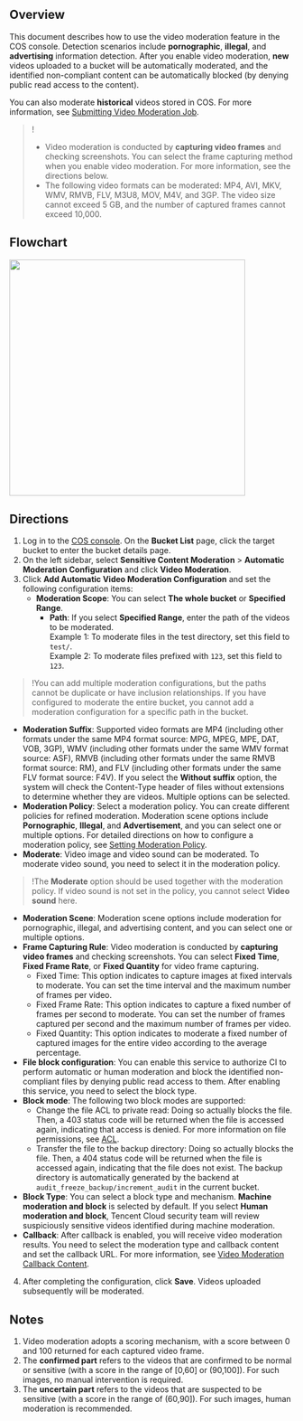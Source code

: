## Overview

This document describes how to use the video moderation feature in the COS console. Detection scenarios include **pornographic**, **illegal**, and **advertising** information detection. After you enable video moderation, **new** videos uploaded to a bucket will be automatically moderated, and the identified non-compliant content can be automatically blocked (by denying public read access to the content).

You can also moderate **historical** videos stored in COS. For more information, see [Submitting Video Moderation Job](https://intl.cloud.tencent.com/document/product/436/48249).

>!
> - Video moderation is conducted by **capturing video frames** and checking screenshots. You can select the frame capturing method when you enable video moderation. For more information, see the directions below.
>- The following video formats can be moderated: MP4, AVI, MKV, WMV, RMVB, FLV, M3U8, MOV, M4V, and 3GP. The video size cannot exceed 5 GB, and the number of captured frames cannot exceed 10,000.
> 

## Flowchart
<img style="width:418px; max-width: inherit;" src="https://staticintl.cloudcachetci.com/yehe/backend-news/3YaP402_PRELIM__%E6%95%B0%E6%8D%AE%E4%B8%87%E8%B1%A1_%E4%BA%A7%E5%93%81%E7%9B%AE%E5%BD%95_%E4%B8%AD%E8%AF%91%E8%8B%B1_EN-US-1.png" />

## Directions

1. Log in to the [COS console](https://console.cloud.tencent.com/cos). On the **Bucket List** page, click the target bucket to enter the bucket details page.
2. On the left sidebar, select **Sensitive Content Moderation** > **Automatic Moderation Configuration** and click **Video Moderation**.
3. Click **Add Automatic Video Moderation Configuration** and set the following configuration items:
   - **Moderation Scope**: You can select **The whole bucket** or **Specified Range**.
     - **Path**: If you select **Specified Range**, enter the path of the videos to be moderated. <br>Example 1: To moderate files in the test directory, set this field to `test/`.<br>Example 2: To moderate files prefixed with `123`, set this field to `123`.
>!You can add multiple moderation configurations, but the paths cannot be duplicate or have inclusion relationships. If you have configured to moderate the entire bucket, you cannot add a moderation configuration for a specific path in the bucket.
>
   - **Moderation Suffix**: Supported video formats are MP4 (including other formats under the same MP4 format source: MPG, MPEG, MPE, DAT, VOB, 3GP), WMV (including other formats under the same WMV format source: ASF), RMVB (including other formats under the same RMVB format source: RM), and FLV (including other formats under the same FLV format source: F4V). If you select the **Without suffix** option, the system will check the Content-Type header of files without extensions to determine whether they are videos. Multiple options can be selected.
   - **Moderation Policy**: Select a moderation policy. You can create different policies for refined moderation. Moderation scene options include **Pornographic**, **Illegal**, and **Advertisement**, and you can select one or multiple options. For detailed directions on how to configure a moderation policy, see [Setting Moderation Policy](https://intl.cloud.tencent.com/document/product/436/52095).
   - **Moderate**: Video image and video sound can be moderated. To moderate video sound, you need to select it in the moderation policy.
>!The **Moderate** option should be used together with the moderation policy. If video sound is not set in the policy, you cannot select **Video sound** here.
   - **Moderation Scene**: Moderation scene options include moderation for pornographic, illegal, and advertising content, and you can select one or multiple options.
   - **Frame Capturing Rule**: Video moderation is conducted by **capturing video frames** and checking screenshots. You can select **Fixed Time**, **Fixed Frame Rate**, or **Fixed Quantity** for video frame capturing.
     - Fixed Time: This option indicates to capture images at fixed intervals to moderate. You can set the time interval and the maximum number of frames per video.
     - Fixed Frame Rate: This option indicates to capture a fixed number of frames per second to moderate. You can set the number of frames captured per second and the maximum number of frames per video.
     - Fixed Quantity: This option indicates to moderate a fixed number of captured images for the entire video according to the average percentage.
 - **File block configuration**: You can enable this service to authorize CI to perform automatic or human moderation and block the identified non-compliant files by denying public read access to them. After enabling this service, you need to select the block type.
 - **Block mode**: The following two block modes are supported:
    - Change the file ACL to private read: Doing so actually blocks the file. Then, a 403 status code will be returned when the file is accessed again, indicating that access is denied. For more information on file permissions, see [ACL](https://intl.cloud.tencent.com/document/product/436/30583).
    - Transfer the file to the backup directory: Doing so actually blocks the file. Then, a 404 status code will be returned when the file is accessed again, indicating that the file does not exist. The backup directory is automatically generated by the backend at `audit_freeze_backup/increment_audit` in the current bucket.
 - **Block Type**: You can select a block type and mechanism. **Machine moderation and block** is selected by default. If you select **Human moderation and block**, Tencent Cloud security team will review suspiciously sensitive videos identified during machine moderation.
 - **Callback**: After callback is enabled, you will receive video moderation results. You need to select the moderation type and callback content and set the callback URL. For more information, see [Video Moderation Callback Content](https://intl.cloud.tencent.com/document/product/436/48251).
4. After completing the configuration, click **Save**. Videos uploaded subsequently will be moderated.


<span id=1></span>

## Notes

1. Video moderation adopts a scoring mechanism, with a score between 0 and 100 returned for each captured video frame.
2. The **confirmed part** refers to the videos that are confirmed to be normal or sensitive (with a score in the range of [0,60] or (90,100]). For such images, no manual intervention is required.
3. The **uncertain part** refers to the videos that are suspected to be sensitive (with a score in the range of (60,90]). For such images, human moderation is recommended.
